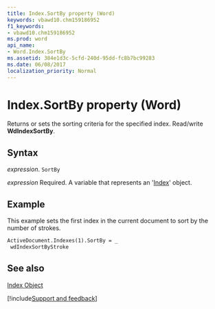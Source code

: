```yaml
---
title: Index.SortBy property (Word)
keywords: vbawd10.chm159186952
f1_keywords:
- vbawd10.chm159186952
ms.prod: word
api_name:
- Word.Index.SortBy
ms.assetid: 384e1d3c-5cfd-240d-95dd-fc8b7bc99283
ms.date: 06/08/2017
localization_priority: Normal
---
```



# Index.SortBy property (Word)

Returns or sets the sorting criteria for the specified index. Read/write  **WdIndexSortBy**.


## Syntax

_expression_. `SortBy`

_expression_ Required. A variable that represents an '[Index](Word.Index.md)' object.


## Example

This example sets the first index in the current document to sort by the number of strokes.


```vb
ActiveDocument.Indexes(1).SortBy = _ 
 wdIndexSortByStroke
```


## See also


[Index Object](Word.Index.md)

[!include[Support and feedback](~/includes/feedback-boilerplate.md)]